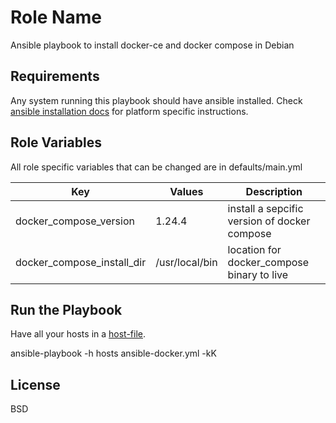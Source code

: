 Role Name
=========

Ansible playbook to install docker-ce and docker compose in Debian

Requirements
------------

Any system running this playbook should have ansible installed. Check [ansible installation docs](https://docs.ansible.com/ansible/latest/installation_guide/intro_installation.html) for platform specific instructions.

Role Variables
--------------

All role specific variables that can be changed are in defaults/main.yml

| Key                        | Values                                       | Description                                  |
|----------------------------|----------------------------------------------|----------------------------------------------|
| docker_compose_version     | 1.24.4                                       | install a sepcific version of docker compose |
| docker_compose_install_dir | /usr/local/bin                               | location for docker_compose binary to live   |

Run the Playbook
----------------

Have all your hosts in a [host-file](https://docs.ansible.com/ansible/latest/user_guide/intro_inventory.html).

ansible-playbook -h hosts ansible-docker.yml -kK

License
-------

BSD

